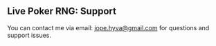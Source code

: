 ## Live Poker RNG: Support  

You can contact me via email: jope.hyva@gmail.com for questions and support issues.
